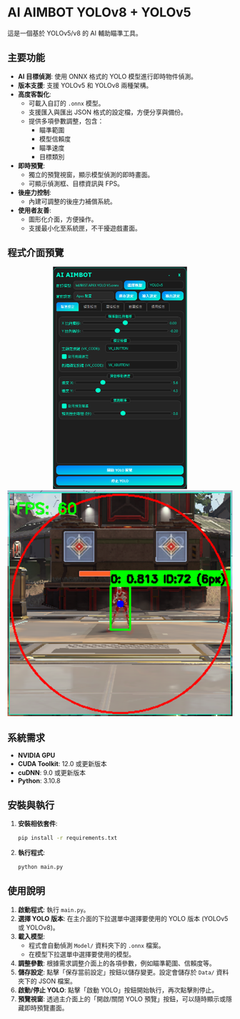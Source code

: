# AI AIMBOT YOLOv8 + YOLOv5
這是一個基於 YOLOv5/v8 的 AI 輔助瞄準工具。

## 主要功能

*   **AI 目標偵測**: 使用 ONNX 格式的 YOLO 模型進行即時物件偵測。
*   **版本支援**: 支援 YOLOv5 和 YOLOv8 兩種架構。
*   **高度客製化**:
    *   可載入自訂的 `.onnx` 模型。
    *   支援匯入與匯出 JSON 格式的設定檔，方便分享與備份。
    *   提供多項參數調整，包含：
        *   瞄準範圍
        *   模型信賴度
        *   瞄準速度
        *   目標類別
*   **即時預覽**:
    *   獨立的預覽視窗，顯示模型偵測的即時畫面。
    *   可顯示偵測框、目標資訊與 FPS。
*   **後座力控制**:
    *   內建可調整的後座力補償系統。
*   **使用者友善**:
    *   圖形化介面，方便操作。
    *   支援最小化至系統匣，不干擾遊戲畫面。

## 程式介面預覽

<p align="center">
  <img src="images/UI.png" alt="程式介面" width="300">
  <img src="images/YOLO.png" alt="YOLO預覽" width="600">
</p>

## 系統需求

*   **NVIDIA GPU**
*   **CUDA Toolkit**: 12.0 或更新版本
*   **cuDNN**: 9.0 或更新版本
*   **Python**: 3.10.8

## 安裝與執行

1.  **安裝相依套件**:
    ```bash
    pip install -r requirements.txt
    ```

2.  **執行程式**:
    ```bash
    python main.py
    ```

## 使用說明

1.  **啟動程式**: 執行 `main.py`。
2.  **選擇 YOLO 版本**: 在主介面的下拉選單中選擇要使用的 YOLO 版本 (YOLOv5 或 YOLOv8)。
3.  **載入模型**:
    *   程式會自動偵測 `Model/` 資料夾下的 `.onnx` 檔案。
    *   在模型下拉選單中選擇要使用的模型。
4.  **調整參數**: 根據需求調整介面上的各項參數，例如瞄準範圍、信賴度等。
5.  **儲存設定**: 點擊「保存當前設定」按鈕以儲存變更。設定會儲存於 `Data/` 資料夾下的 JSON 檔案。
6.  **啟動/停止 YOLO**: 點擊「啟動 YOLO」按鈕開始執行，再次點擊則停止。
7.  **預覽視窗**: 透過主介面上的「開啟/關閉 YOLO 預覽」按鈕，可以隨時顯示或隱藏即時預覽畫面。